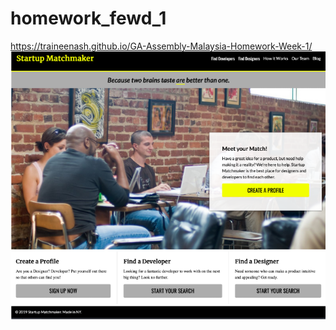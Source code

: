 # homework_fewd_1
https://traineenash.github.io/GA-Assembly-Malaysia-Homework-Week-1/
<img src="Picture 1.png" />
